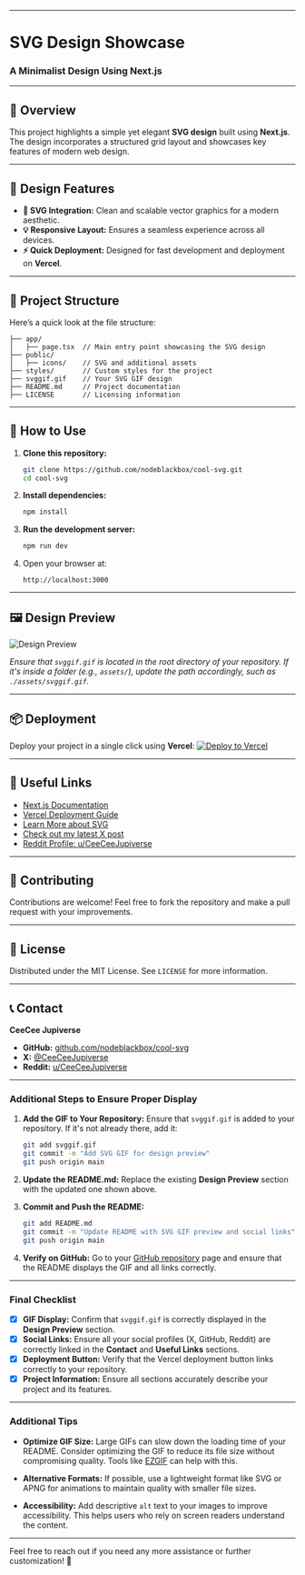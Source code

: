 
---

# **SVG Design Showcase**

### **A Minimalist Design Using Next.js**

---

## **🌟 Overview**

This project highlights a simple yet elegant **SVG design** built using **Next.js**. The design incorporates a structured grid layout and showcases key features of modern web design.

---

## **📐 Design Features**

- **🎨 SVG Integration:** Clean and scalable vector graphics for a modern aesthetic.
- **💡 Responsive Layout:** Ensures a seamless experience across all devices.
- **⚡ Quick Deployment:** Designed for fast development and deployment on **Vercel**.

---

## **📂 Project Structure**

Here’s a quick look at the file structure:

```
├── app/
│   ├── page.tsx  // Main entry point showcasing the SVG design
├── public/
│   ├── icons/    // SVG and additional assets
├── styles/       // Custom styles for the project
├── svggif.gif    // Your SVG GIF design
├── README.md     // Project documentation
├── LICENSE       // Licensing information
```

---

## **🚀 How to Use**

1. **Clone this repository:**
   ```bash
   git clone https://github.com/nodeblackbox/cool-svg.git
   cd cool-svg
   ```

2. **Install dependencies:**
   ```bash
   npm install
   ```

3. **Run the development server:**
   ```bash
   npm run dev
   ```

4. Open your browser at:
   ```text
   http://localhost:3000
   ```

---

## **🖼️ Design Preview**

![Design Preview](./svggif.gif)

*Ensure that `svggif.gif` is located in the root directory of your repository. If it's inside a folder (e.g., `assets/`), update the path accordingly, such as `./assets/svggif.gif`.*

---

## **📦 Deployment**

Deploy your project in a single click using **Vercel**:
[![Deploy to Vercel](https://vercel.com/button)](https://vercel.com/import/project?template=https://github.com/nodeblackbox/cool-svg)

---

## **🔗 Useful Links**

- [Next.js Documentation](https://nextjs.org/docs)
- [Vercel Deployment Guide](https://vercel.com/docs)
- [Learn More about SVG](https://developer.mozilla.org/en-US/docs/Web/SVG)
- [Check out my latest X post](https://x.com/CeeCeeJupiverse/status/1876061143527215175)
- [Reddit Profile: u/CeeCeeJupiverse](https://www.reddit.com/user/CeeCeeJupiverse)

---

## **🤝 Contributing**

Contributions are welcome! Feel free to fork the repository and make a pull request with your improvements.

---

## **📜 License**

Distributed under the MIT License. See `LICENSE` for more information.

---

## **📞 Contact**

**CeeCee Jupiverse**  
- **GitHub:** [github.com/nodeblackbox/cool-svg](https://github.com/nodeblackbox/cool-svg)  
- **X:** [@CeeCeeJupiverse](https://x.com/CeeCeeJupiverse)  
- **Reddit:** [u/CeeCeeJupiverse](https://www.reddit.com/user/CeeCeeJupiverse)

---

### **Additional Steps to Ensure Proper Display**

1. **Add the GIF to Your Repository:**
   Ensure that `svggif.gif` is added to your repository. If it's not already there, add it:
   ```bash
   git add svggif.gif
   git commit -m "Add SVG GIF for design preview"
   git push origin main
   ```

2. **Update the README.md:**
   Replace the existing **Design Preview** section with the updated one shown above.

3. **Commit and Push the README:**
   ```bash
   git add README.md
   git commit -m "Update README with SVG GIF preview and social links"
   git push origin main
   ```

4. **Verify on GitHub:**
   Go to your [GitHub repository](https://github.com/nodeblackbox/cool-svg) page and ensure that the README displays the GIF and all links correctly.

---

### **Final Checklist**

- [x] **GIF Display:** Confirm that `svggif.gif` is correctly displayed in the **Design Preview** section.
- [x] **Social Links:** Ensure all your social profiles (X, GitHub, Reddit) are correctly linked in the **Contact** and **Useful Links** sections.
- [x] **Deployment Button:** Verify that the Vercel deployment button links correctly to your repository.
- [x] **Project Information:** Ensure all sections accurately describe your project and its features.

---

### **Additional Tips**

- **Optimize GIF Size:** Large GIFs can slow down the loading time of your README. Consider optimizing the GIF to reduce its file size without compromising quality. Tools like [EZGIF](https://ezgif.com/optimize) can help with this.
  
- **Alternative Formats:** If possible, use a lightweight format like SVG or APNG for animations to maintain quality with smaller file sizes.
  
- **Accessibility:** Add descriptive `alt` text to your images to improve accessibility. This helps users who rely on screen readers understand the content.

---

Feel free to reach out if you need any more assistance or further customization! 🚀